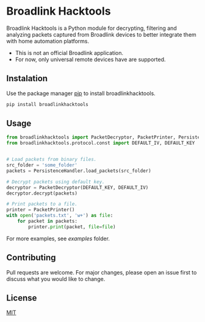 # Broadlink Hacktools

Broadlink Hacktools is a Python module for decrypting, filtering and analyzing packets captured from Broadlink devices to better integrate them with home automation platforms.

- This is not an official Broadlink application.
- For now, only universal remote devices have are supported.

## Instalation

Use the package manager [pip](https://pip.pypa.io/en/stable/) to install broadlinkhacktools.

```bash
pip install broadlinkhacktools
```

## Usage

```python
from broadlinkhacktools import PacketDecryptor, PacketPrinter, PersistenceHandler
from broadlinkhacktools.protocol.const import DEFAULT_IV, DEFAULT_KEY


# Load packets from binary files.
src_folder = 'some_folder'
packets = PersistenceHandler.load_packets(src_folder)

# Decrypt packets using default key.
decryptor = PacketDecryptor(DEFAULT_KEY, DEFAULT_IV)
decryptor.decrypt(packets)

# Print packets to a file.
printer = PacketPrinter()
with open('packets.txt', 'w+') as file:
    for packet in packets:
        printer.print(packet, file=file)

```

For more examples, see *examples* folder.

## Contributing
Pull requests are welcome. For major changes, please open an issue first to discuss what you would like to change.

## License
[MIT](https://choosealicense.com/licenses/mit/)